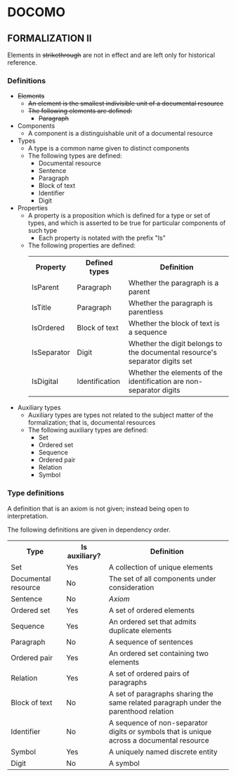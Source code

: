 <h1>DOCOMO</h1>

## FORMALIZATION II

Elements in ~~strikethrough~~ are not in effect and are left only for historical reference.

### Definitions

  - ~~Elements~~
    - ~~An element is the smallest indivisible unit of a documental resource~~
    - ~~The following elements are defined:~~
      - ~~Paragraph~~
  - Components
    - A component is a distinguishable unit of a documental resource
  - Types
    - A type is a common name given to distinct components
    - The following types are defined:
      - Documental resource
      - Sentence
      - Paragraph
      - Block of text
      - Identifier
      - Digit
  - Properties
    - A property is a proposition which is defined for a type or set of types, and which is asserted to be true for 
      particular components of such type
      - Each property is notated with the prefix "Is"
    - The following properties are defined:
        <table>
            <tr>
                <th>Property</th>
                <th>Defined types</th>
                <th>Definition</th>
            </tr>
            <tr>
                <td>IsParent</td>
                <td>Paragraph</td>
                <td>Whether the paragraph is a parent</td>
            </tr>
            <tr>
                <td>IsTitle</td>
                <td>Paragraph</td>
                <td>Whether the paragraph is parentless</td>
            </tr>
            <tr>
                <td>IsOrdered</td>
                <td>Block of text</td>
                <td>Whether the block of text is a sequence</td>
            </tr>
            <tr>
                <td>IsSeparator</td>
                <td>Digit</td>
                <td>Whether the digit belongs to the documental resource's separator digits set</td>
            </tr>
            <tr>
                <td>IsDigital</td>
                <td>Identification</td>
                <td>Whether the elements of the identification are non-separator digits</td>
            </tr>
        </table>
  - Auxiliary types
    - Auxiliary types are types not related to the subject matter of the formalization; that is, documental resources
    - The following auxiliary types are defined:
      - Set
      - Ordered set
      - Sequence
      - Ordered pair
      - Relation
      - Symbol

### Type definitions

A definition that is an axiom is not given; instead being open to interpretation.

The following definitions are given in dependency order.

<table>
    <tr>
        <th>Type</th>
        <th>Is auxiliary?</th>
        <th>Definition</td>
    </tr>
    <tr>
        <td>Set</td>
        <td>Yes</td>
        <td>A collection of unique elements</td>
    </tr>
    <tr>
        <td>Documental resource</td>
        <td>No</td>
        <td>The set of all components under consideration</td>
    </tr>
    <tr>
        <td>Sentence</td>
        <td>No</td>
        <td><i>Axiom</i></td>
    </tr>
    <tr>
        <td>Ordered set</td>
        <td>Yes</td>
        <td>A set of ordered elements</td>
    </tr>
    <tr>
        <td>Sequence</td>
        <td>Yes</td>
        <td>An ordered set that admits duplicate elements</td>
    </tr>
    <tr>
        <td>Paragraph</td>
        <td>No</td>
        <td>A sequence of sentences</td>
    </tr>
    <tr>
        <td>Ordered pair</td>
        <td>Yes</td>
        <td>An ordered set containing two elements</td>
    </tr>
    <tr>
        <td>Relation</td>
        <td>Yes</td>
        <td>A set of ordered pairs of paragraphs</td>
    </tr>
    <tr>
        <td>Block of text</td>
        <td>No</td>
        <td>A set of paragraphs sharing the same related paragraph under the parenthood relation</td>
    </tr>
    <tr>
        <td>Identifier</td>
        <td>No</td>
        <td>A sequence of non-separator digits or symbols that is unique across a documental resource</td>
    </tr>
    <tr>
        <td>Symbol</td>
        <td>Yes</td>
        <td>A uniquely named discrete entity</td>
    </tr>
    <tr>
        <td>Digit</td>
        <td>No</td>
        <td>A symbol</td>
    </tr>
</table>